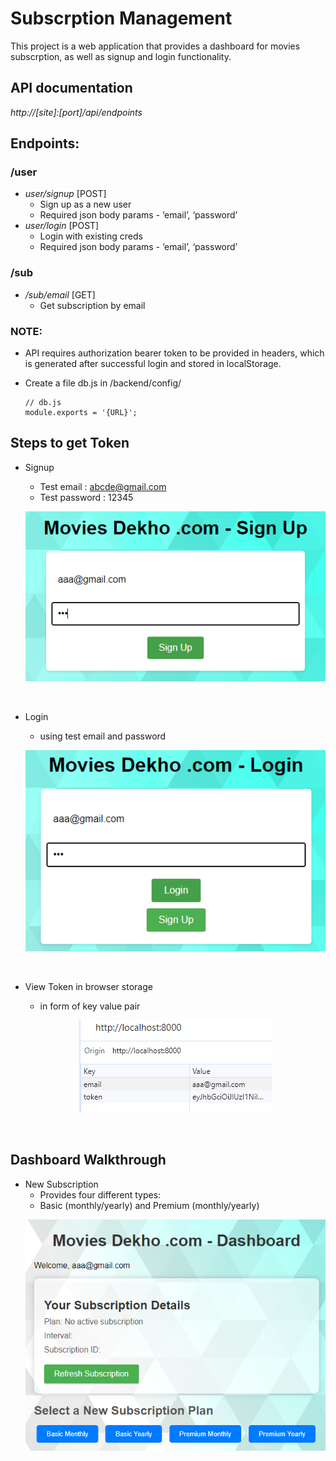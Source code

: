 # Subscrption Management
This project is a web application that provides a dashboard for movies subscrption, as well as signup and login functionality. 


## API documentation

_http://[site]:[port]/api/endpoints_

## Endpoints: 
### /user
* *user/signup* [POST]
   - Sign up as a new user
   - Required json body params - ‘email’, ‘password’
* *user/login* [POST]
   - Login with existing creds
   - Required json body params - ‘email’, ‘password’

### /sub
* */sub/email* [GET] 
  - Get subscription by email



### NOTE: 
* API requires authorization bearer token to be provided in headers, which is generated after successful login and stored in localStorage.

* Create a file db.js in /backend/config/
    ```console
    // db.js
    module.exports = '{URL}'; 
    ```


## Steps to get Token
* Signup
    - Test email : abcde@gmail.com
    - Test password : 12345
    <p align="center"><img src="https://github.com/PremKarira/Subscription_Stripe/blob/main/images/signup.png?raw=true"></p><br>

* Login
    - using test email and password
    <p align="center"><img src="https://github.com/PremKarira/Subscription_Stripe/blob/main/images/login.png?raw=true"></p><br>

* View Token in browser storage
    - in form of key value pair
    <p align="center"><img src="https://github.com/PremKarira/Subscription_Stripe/blob/main/images/token_pair.png?raw=true"></p><br>

## Dashboard Walkthrough
* New Subscription
    - Provides four different types: 
    - Basic (monthly/yearly) and Premium (monthly/yearly)
    <p align="center"><img src="https://github.com/PremKarira/Subscription_Stripe/blob/main/images/dashboard.png?raw=true"></p><br>
